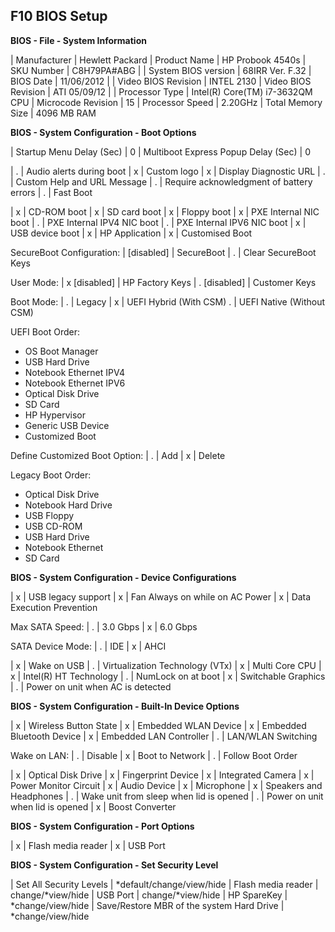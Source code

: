 
F10 BIOS Setup
--------------

**BIOS - File - System Information**

| Manufacturer        | Hewlett Packard
| Product Name        | HP Probook 4540s
| SKU Number          | C8H79PA#ABG
                    |
| System BIOS version | 68IRR Ver. F.32
| BIOS Date           | 11/06/2012
                    |
| Video BIOS Revision | INTEL 2130
| Video BIOS Revision | ATI 05/09/12
                    |
| Processor Type      | Intel(R) Core(TM) i7-3632QM CPU
| Microcode Revision  | 15
| Processor Speed     | 2.20GHz
| Total Memory Size   | 4096 MB RAM

**BIOS - System Configuration - Boot Options**

| Startup Menu Delay (Sec)            | 0
| Multiboot Express Popup Delay (Sec) | 0

| .                                   | Audio alerts during boot
| x                                   | Custom logo
| x                                   | Display Diagnostic URL
| .                                   | Custom Help and URL Message
| .                                   | Require acknowledgment of battery errors
| .                                   | Fast Boot

| x                                   | CD-ROM boot
| x                                   | SD card boot
| x                                   | Floppy boot
| x                                   | PXE Internal NIC boot
| .                                   | PXE Internal IPV4 NIC boot
| .                                   | PXE Internal IPV6 NIC boot
| x                                   | USB device boot
| x                                   | HP Application
| x                                   | Customised Boot

SecureBoot Configuration:
| [disabled]                          | SecureBoot
| .                                   | Clear SecureBoot Keys

User Mode:
| x [disabled]                        | HP Factory Keys
| . [disabled]                        | Customer Keys

Boot Mode:
| .                                   | Legacy
| x                                   | UEFI Hybrid (With CSM)
.                                   | UEFI Native (Without CSM)

UEFI Boot Order:
* OS Boot Manager
* USB Hard Drive
* Notebook Ethernet IPV4
* Notebook Ethernet IPV6
* Optical Disk Drive
* SD Card
* HP Hypervisor
* Generic USB Device
* Customized Boot

Define Customized Boot Option:
| .                                   | Add
| x                                   | Delete

Legacy Boot Order:
* Optical Disk Drive
* Notebook Hard Drive
* USB Floppy
* USB CD-ROM
* USB Hard Drive
* Notebook Ethernet
* SD Card

**BIOS - System Configuration - Device Configurations**

| x                                   | USB legacy support
| x                                   | Fan Always on while on AC Power
| x                                   | Data Execution Prevention

Max SATA Speed:
| .                                   | 3.0 Gbps
| x                                   | 6.0 Gbps

SATA Device Mode:
| .                                   | IDE
| x                                   | AHCI


| x                                   | Wake on USB
| .                                   | Virtualization Technology (VTx)
| x                                   | Multi Core CPU
| x                                   | Intel(R) HT Technology
| .                                   | NumLock on at boot
| x                                   | Switchable Graphics
| .                                   | Power on unit when AC is detected

**BIOS - System Configuration - Built-In Device Options**

| x                                   | Wireless Button State
| x                                   | Embedded WLAN Device
| x                                   | Embedded Bluetooth Device
| x                                   | Embedded LAN Controller
| .                                   | LAN/WLAN Switching

Wake on LAN:
| .                                   | Disable
| x                                   | Boot to Network
| .                                   | Follow Boot Order

| x                                   | Optical Disk Drive
| x                                   | Fingerprint Device
| x                                   | Integrated Camera
| x                                   | Power Monitor Circuit
| x                                   | Audio Device
| x                                   | Microphone
| x                                   | Speakers and Headphones
| .                                   | Wake unit from sleep when lid is opened
| .                                   | Power on unit when lid is opened
| x                                   | Boost Converter

**BIOS - System Configuration - Port Options**

| x                                   | Flash media reader
| x                                   | USB Port

**BIOS - System Configuration - Set Security Level**

| Set All Security Levels             | \*default/change/view/hide
| Flash media reader                  | change/\*view/hide
| USB Port                            | change/\*view/hide
| HP SpareKey                         | \*change/view/hide
| Save/Restore MBR of the system Hard Drive | \*change/view/hide

